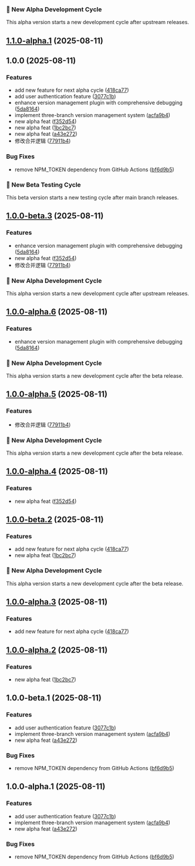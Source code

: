 ### 🚀 New Alpha Development Cycle

This alpha version starts a new development cycle after upstream releases.



## [1.1.0-alpha.1](https://github.com/snailuu/semantic-release/compare/v1.0.0...v1.1.0-alpha.1) (2025-08-11)

## 1.0.0 (2025-08-11)

### Features

* add new feature for next alpha cycle ([418ca77](https://github.com/snailuu/semantic-release/commit/418ca77817579723efec17d0d952eef30cf9a075))
* add user authentication feature ([3077c1b](https://github.com/snailuu/semantic-release/commit/3077c1b72272514663b1c1d31bf78f68f81ec388))
* enhance version management plugin with comprehensive debugging ([5da8164](https://github.com/snailuu/semantic-release/commit/5da816440e33ecb07b6d188451de60c97ae09f49))
* implement three-branch version management system ([acfa9b4](https://github.com/snailuu/semantic-release/commit/acfa9b47783c8cfe1cc6939e18f83a260b5fe22f))
* new alpha feat ([f352d54](https://github.com/snailuu/semantic-release/commit/f352d542fe90790b52217bf9246ceda980dc43f5))
* new alpha feat ([1bc2bc7](https://github.com/snailuu/semantic-release/commit/1bc2bc7fe99a8091e01ccd7fde7964bf6f16f8b7))
* new alpha feat ([a43e272](https://github.com/snailuu/semantic-release/commit/a43e272f43697d0868d6a57fb35308679b59e1de))
* 修改合并逻辑 ([77911b4](https://github.com/snailuu/semantic-release/commit/77911b47a88b3309f99b88c2ea19d04d0eb08f8c))

### Bug Fixes

* remove NPM_TOKEN dependency from GitHub Actions ([bf6d9b5](https://github.com/snailuu/semantic-release/commit/bf6d9b5ea6ae540c66f1a893bf4dfc86284f1b26))

### 🧪 New Beta Testing Cycle

This beta version starts a new testing cycle after main branch releases.



## [1.0.0-beta.3](https://github.com/snailuu/semantic-release/compare/v1.0.0-beta.2...v1.0.0-beta.3) (2025-08-11)

### Features

* enhance version management plugin with comprehensive debugging ([5da8164](https://github.com/snailuu/semantic-release/commit/5da816440e33ecb07b6d188451de60c97ae09f49))
* new alpha feat ([f352d54](https://github.com/snailuu/semantic-release/commit/f352d542fe90790b52217bf9246ceda980dc43f5))
* 修改合并逻辑 ([77911b4](https://github.com/snailuu/semantic-release/commit/77911b47a88b3309f99b88c2ea19d04d0eb08f8c))

### 🚀 New Alpha Development Cycle

This alpha version starts a new development cycle after upstream releases.



## [1.0.0-alpha.6](https://github.com/snailuu/semantic-release/compare/v1.0.0-alpha.5...v1.0.0-alpha.6) (2025-08-11)

### Features

* enhance version management plugin with comprehensive debugging ([5da8164](https://github.com/snailuu/semantic-release/commit/5da816440e33ecb07b6d188451de60c97ae09f49))

### 🚀 New Alpha Development Cycle

This alpha version starts a new development cycle after the beta release.



## [1.0.0-alpha.5](https://github.com/snailuu/semantic-release/compare/v1.0.0-alpha.4...v1.0.0-alpha.5) (2025-08-11)

### Features

* 修改合并逻辑 ([77911b4](https://github.com/snailuu/semantic-release/commit/77911b47a88b3309f99b88c2ea19d04d0eb08f8c))

### 🚀 New Alpha Development Cycle

This alpha version starts a new development cycle after the beta release.



## [1.0.0-alpha.4](https://github.com/snailuu/semantic-release/compare/v1.0.0-alpha.3...v1.0.0-alpha.4) (2025-08-11)

### Features

* new alpha feat ([f352d54](https://github.com/snailuu/semantic-release/commit/f352d542fe90790b52217bf9246ceda980dc43f5))

## [1.0.0-beta.2](https://github.com/snailuu/semantic-release/compare/v1.0.0-beta.1...v1.0.0-beta.2) (2025-08-11)

### Features

* add new feature for next alpha cycle ([418ca77](https://github.com/snailuu/semantic-release/commit/418ca77817579723efec17d0d952eef30cf9a075))
* new alpha feat ([1bc2bc7](https://github.com/snailuu/semantic-release/commit/1bc2bc7fe99a8091e01ccd7fde7964bf6f16f8b7))

### 🚀 New Alpha Development Cycle

This alpha version starts a new development cycle after the beta release.



## [1.0.0-alpha.3](https://github.com/snailuu/semantic-release/compare/v1.0.0-alpha.2...v1.0.0-alpha.3) (2025-08-11)

### Features

* add new feature for next alpha cycle ([418ca77](https://github.com/snailuu/semantic-release/commit/418ca77817579723efec17d0d952eef30cf9a075))

## [1.0.0-alpha.2](https://github.com/snailuu/semantic-release/compare/v1.0.0-alpha.1...v1.0.0-alpha.2) (2025-08-11)

### Features

* new alpha feat ([1bc2bc7](https://github.com/snailuu/semantic-release/commit/1bc2bc7fe99a8091e01ccd7fde7964bf6f16f8b7))

## 1.0.0-beta.1 (2025-08-11)

### Features

* add user authentication feature ([3077c1b](https://github.com/snailuu/semantic-release/commit/3077c1b72272514663b1c1d31bf78f68f81ec388))
* implement three-branch version management system ([acfa9b4](https://github.com/snailuu/semantic-release/commit/acfa9b47783c8cfe1cc6939e18f83a260b5fe22f))
* new alpha feat ([a43e272](https://github.com/snailuu/semantic-release/commit/a43e272f43697d0868d6a57fb35308679b59e1de))

### Bug Fixes

* remove NPM_TOKEN dependency from GitHub Actions ([bf6d9b5](https://github.com/snailuu/semantic-release/commit/bf6d9b5ea6ae540c66f1a893bf4dfc86284f1b26))

## 1.0.0-alpha.1 (2025-08-11)

### Features

* add user authentication feature ([3077c1b](https://github.com/snailuu/semantic-release/commit/3077c1b72272514663b1c1d31bf78f68f81ec388))
* implement three-branch version management system ([acfa9b4](https://github.com/snailuu/semantic-release/commit/acfa9b47783c8cfe1cc6939e18f83a260b5fe22f))
* new alpha feat ([a43e272](https://github.com/snailuu/semantic-release/commit/a43e272f43697d0868d6a57fb35308679b59e1de))

### Bug Fixes

* remove NPM_TOKEN dependency from GitHub Actions ([bf6d9b5](https://github.com/snailuu/semantic-release/commit/bf6d9b5ea6ae540c66f1a893bf4dfc86284f1b26))
